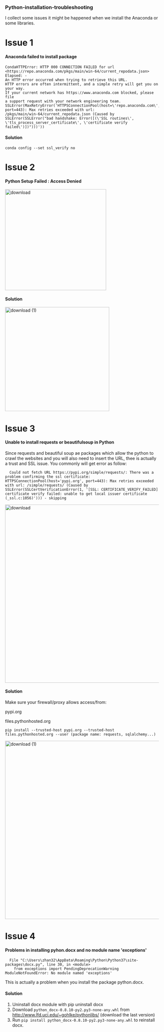 ### Python-installation-troubleshooting
I collect some issues it might be happened when we install the Anaconda or some libraries. 


# Issue 1

#### Anaconda failed to install package

```Collecting package metadata (current_repodata.json): failed
CondaHTTPError: HTTP 000 CONNECTION FAILED for url <https://repo.anaconda.com/pkgs/main/win-64/current_repodata.json>
Elapsed: -
An HTTP error occurred when trying to retrieve this URL.
HTTP errors are often intermittent, and a simple retry will get you on your way.
If your current network has https://www.anaconda.com blocked, please file
a support request with your network engineering team.
SSLError(MaxRetryError('HTTPSConnectionPool(host=\'repo.anaconda.com\', port=443): Max retries exceeded with url: 
/pkgs/main/win-64/current_repodata.json (Caused by SSLError(SSLError("bad handshake: Error([(\'SSL routines\', 
\'tls_process_server_certificate\', \'certificate verify failed\')])")))'))
```


#### Solution

```conda config --set ssl_verify no```


# Issue 2

#### Python Setup Failed : Access Denied

<img width="331" alt="download" src="https://user-images.githubusercontent.com/36822899/64513745-81e51e00-d2e9-11e9-9cdc-987fa8cbe92f.png">


#### Solution

<img width="341" alt="download (1)" src="https://user-images.githubusercontent.com/36822899/64513904-d7b9c600-d2e9-11e9-91ec-43c85158271d.png">

# Issue 3

#### Unable to install requests or beautifulsoup in Python 


Since requests and beautiful soup ae packages which allow the python to crawl the websites and you will also need to insert the URL, thee is actually a trust and SSL issue. You commonly will get error as follow:

``` 
  Could not fetch URL https://pypi.org/simple/requests/: There was a problem confirming the ssl certificate: HTTPSConnectionPool(host='pypi.org', port=443): Max retries exceeded with url: /simple/requests/ (Caused by SSLError(SSLCertVerificationError(1, '[SSL: CERTIFICATE_VERIFY_FAILED] certificate verify failed: unable to get local issuer certificate (_ssl.c:1056)'))) - skipping
```
<img width="584" alt="download" src="https://user-images.githubusercontent.com/36822899/64705616-8576d180-d4b0-11e9-97c6-125cb588a65c.png">

#### Solution

Make sure your firewall/proxy allows access/from: 

pypi.org

files.pythonhosted.org

```
pip install --trusted-host pypi.org --trusted-host files.pythonhosted.org --user (package name: requests, sqlalchemy...)
```

<img width="584" alt="download (1)" src="https://user-images.githubusercontent.com/36822899/64706120-4bf29600-d4b1-11e9-9a4e-74efd9fbb0c8.png">

# Issue 4

#### Problems in installing pyhon.docx and no module name 'exceptions'

```
  File "C:\Users\zhan32\AppData\Roaming\Python\Python37\site-packages\docx.py", line 30, in <module>
    from exceptions import PendingDeprecationWarning
ModuleNotFoundError: No module named 'exceptions'
```

This is actually a problem when you install the package python.docx. 

#### Solution

1. Uninstall docx module with pip uninstall docx
2. Download  ```python_docx-0.8.10-py2.py3-none-any.whl``` from http://www.lfd.uci.edu/~gohlke/pythonlibs/ (download the last version)
3. Run ```pip install python_docx-0.8.10-py2.py3-none-any.whl``` to reinstall docx. 

